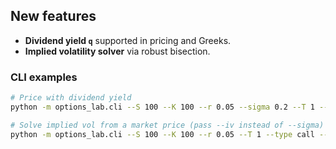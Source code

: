 ## New features
- **Dividend yield `q`** supported in pricing and Greeks.
- **Implied volatility solver** via robust bisection.

### CLI examples
```bash
# Price with dividend yield
python -m options_lab.cli --S 100 --K 100 --r 0.05 --sigma 0.2 --T 1 --type call --q 0.02 --greeks

# Solve implied vol from a market price (pass --iv instead of --sigma)
python -m options_lab.cli --S 100 --K 100 --r 0.05 --T 1 --type call --q 0.02 --iv 9.85
```
